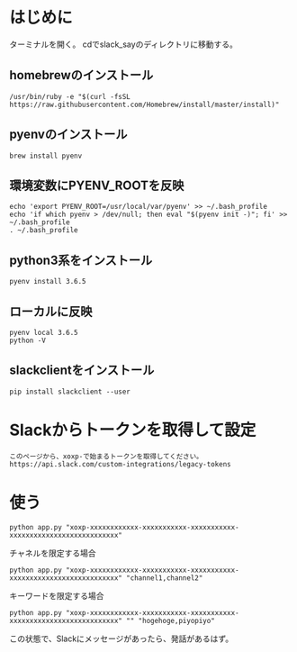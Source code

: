 # はじめに

ターミナルを開く。
cdでslack_sayのディレクトリに移動する。

## homebrewのインストール

```
/usr/bin/ruby -e "$(curl -fsSL https://raw.githubusercontent.com/Homebrew/install/master/install)"
```

## pyenvのインストール

```
brew install pyenv
```

## 環境変数にPYENV_ROOTを反映

```
echo 'export PYENV_ROOT=/usr/local/var/pyenv' >> ~/.bash_profile
echo 'if which pyenv > /dev/null; then eval "$(pyenv init -)"; fi' >> ~/.bash_profile
. ~/.bash_profile
```

## python3系をインストール

```
pyenv install 3.6.5
```

## ローカルに反映

```
pyenv local 3.6.5
python -V
```

## slackclientをインストール

```
pip install slackclient --user
```

# Slackからトークンを取得して設定

```
このページから、xoxp-で始まるトークンを取得してください。
https://api.slack.com/custom-integrations/legacy-tokens
```

# 使う

```
python app.py "xoxp-xxxxxxxxxxxx-xxxxxxxxxxx-xxxxxxxxxxx-xxxxxxxxxxxxxxxxxxxxxxxxxxx"
```

チャネルを限定する場合

```
python app.py "xoxp-xxxxxxxxxxxx-xxxxxxxxxxx-xxxxxxxxxxx-xxxxxxxxxxxxxxxxxxxxxxxxxxx" "channel1,channel2"
```

キーワードを限定する場合

```
python app.py "xoxp-xxxxxxxxxxxx-xxxxxxxxxxx-xxxxxxxxxxx-xxxxxxxxxxxxxxxxxxxxxxxxxxx" "" "hogehoge,piyopiyo"
```

この状態で、Slackにメッセージがあったら、発話があるはず。
